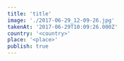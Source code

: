 ```yaml
---
title: 'title'
image: './2017-06-29_12-09-26.jpg'
takenAt: '2017-06-29T10:09:26.000Z'
country: '<country>'
place: '<place>'
publish: true
---
```

